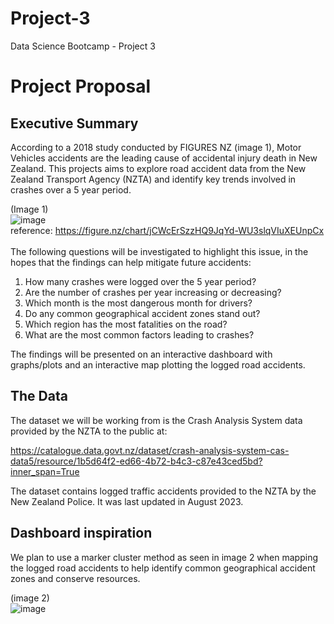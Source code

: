 # Project-3
Data Science Bootcamp - Project 3

# Project Proposal
## Executive Summary
According to a 2018 study conducted by FIGURES NZ (image 1), Motor Vehicles accidents are the leading cause of accidental injury death in New Zealand. This projects aims to explore road accident data from the New Zealand Transport Agency (NZTA) and identify key trends involved in crashes over a 5 year period.

(Image 1) <br/>
![image](https://github.com/Jadon55/Project-3/assets/91498217/de7da3ef-22ac-40fc-af8b-5da442bb172f) </br>
reference: https://figure.nz/chart/jCWcErSzzHQ9JqYd-WU3slqVIuXEUnpCx </br>
</br>
The following questions will be investigated to highlight this issue, in the hopes that the findings can help mitigate future accidents:

1. How many crashes were logged over the 5 year period?
2. Are the number of crashes per year increasing or decreasing?
3. Which month is the most dangerous month for drivers?
4. Do any common geographical accident zones stand out?
5. Which region has the most fatalities on the road?
6. What are the most common factors leading to crashes?

The findings will be presented on an interactive dashboard with graphs/plots and an interactive map plotting the logged road accidents.

## The Data
The dataset we will be working from is the Crash Analysis System data provided by the NZTA to the public at: </br> 

https://catalogue.data.govt.nz/dataset/crash-analysis-system-cas-data5/resource/1b5d64f2-ed66-4b72-b4c3-c87e43ced5bd?inner_span=True </br>

The dataset contains logged traffic accidents provided to the NZTA by the New Zealand Police. It was last updated in August 2023.

## Dashboard inspiration
We plan to use a marker cluster method as seen in image 2 when mapping the logged road accidents to help identify common geographical accident zones and conserve resources. </br>

(image 2) </br>
![image](https://github.com/Jadon55/Project-3/assets/91498217/fbdc41ef-a356-4070-ad88-38c65b38b0c6)

